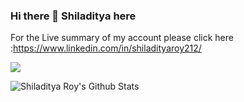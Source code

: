### Hi there 👋 Shiladitya here

<!--
**shiladityaroy212/shiladityaroy212** is a ✨ _special_ ✨ repository because its `README.md` (this file) appears on your GitHub profile.

Here are some ideas to get you started:

- 🔭 I’m currently working on ML projects
- 🌱 I’m currently learning data science
- 👯 I’m looking to collaborate on data science projects
- 🤔 I’m looking for help with my projects
- 💬 Ask me about myself XD
- 📫 How to reach me: shiladityaroy212@gmail.com
- 😄 Pronouns: titanium
- ⚡ Fun fact: I am a great anime lover...My dp says it all!!
-->

For the Live summary of my account please click here :https://www.linkedin.com/in/shiladityaroy212/


![](https://komarev.com/ghpvc/?username=anschy&color=green&style=flat-square)

<img align="left" alt="Shiladitya Roy's Github Stats" src="https://github-readme-stats.vercel.app/api?username=anschy&theme=chartreuse-dark&show_icons=true&hide_border=true"/>

